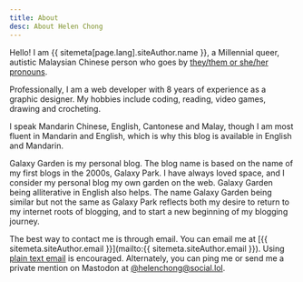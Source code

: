 ```yaml
---
title: About
desc: About Helen Chong
---
```

Hello! I am {{ sitemeta[page.lang].siteAuthor.name }}, a Millennial queer, autistic Malaysian Chinese person who goes by [they/them or she/her pronouns](https://en.pronouns.page/@helenchong).

Professionally, I am a web developer with 8 years of experience as a graphic designer. My hobbies include coding, reading, video games, drawing and crocheting.

I speak Mandarin Chinese, English, Cantonese and Malay, though I am most fluent in Mandarin and English, which is why this blog is available in English and Mandarin.

Galaxy Garden is my personal blog. The blog name is based on the name of my first blogs in the 2000s, Galaxy Park. I have always loved space, and I consider my personal blog my own garden on the web. Galaxy Garden being alliterative in English also helps. The name Galaxy Garden being similar but not the same as Galaxy Park reflects both my desire to return to my internet roots of blogging, and to start a new beginning of my blogging journey.

The best way to contact me is through email. You can email me at [{{ sitemeta.siteAuthor.email }}](mailto:{{ sitemeta.siteAuthor.email }}). Using [plain text email](https://useplaintext.email/) is encouraged. Alternately, you can ping me or send me a private mention on Mastodon at [@helenchong@social.lol](https://social.lol/@helenchong).
